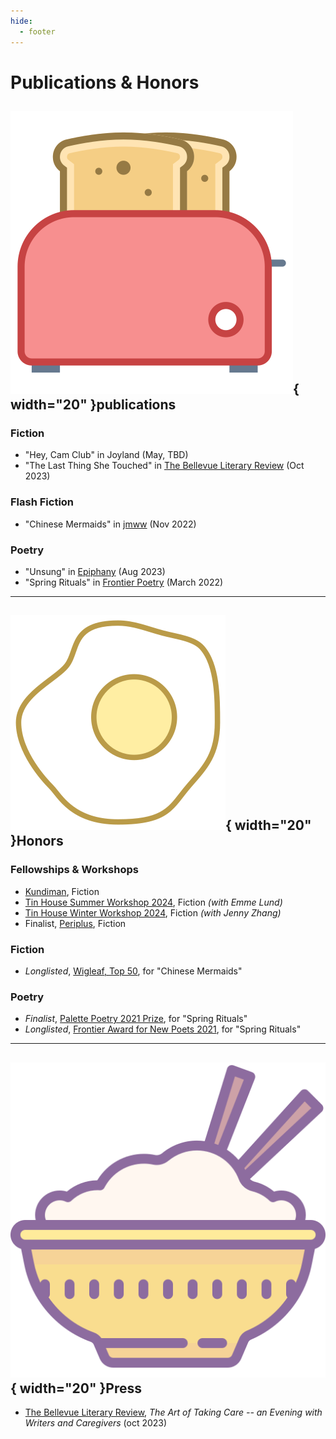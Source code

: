 ```yaml
---
hide:
  - footer
---
```


# Publications & Honors 

<div class="pubs_honors" markdown>

## ![toaster](assets/toaster.png){  width="20" }publications

### Fiction  
- "Hey, Cam Club" in Joyland (May, TBD)
- "The Last Thing She Touched" in [The Bellevue Literary Review](https://blreview.org/table-of-contents/issue-45/) (Oct 2023)

### Flash Fiction 
- "Chinese Mermaids" in [jmww](https://jmwwblog.wordpress.com/2022/11/23/flash-fiction-chinese-mermaids-by-stephanie-isan/) (Nov 2022)

### Poetry
- "Unsung" in [Epiphany](https://epiphanyzine.com/features/2023/8/8/unsung-by-stephanie-isan) (Aug 2023)
- "Spring Rituals" in [Frontier Poetry](https://www.frontierpoetry.com/2022/03/04/poetry-stephanie-isan/) (March 2022) 

---

## ![eggs](assets/eggs.png){  width="20" }Honors

### Fellowships & Workshops
- [Kundiman](http://www.kundiman.org/), Fiction 
- [Tin House Summer Workshop 2024](https://tinhouse.com/workshop/summer-workshop-2/), Fiction *(with Emme Lund)*
- [Tin House Winter Workshop 2024](https://tinhouse.com/workshop/winter-workshop/), Fiction *(with Jenny Zhang)*
- Finalist, [Periplus](https://twitter.com/PeriplusCollect), Fiction 

### Fiction 
- *Longlisted*, [Wigleaf, Top 50](https://wigleaf.com/2023longlist.htm), for "Chinese Mermaids"

### Poetry
- *Finalist*, [Palette Poetry 2021 Prize](https://www.palettepoetry.com/2021/11/09/winners-and-finalists-for-the-2021-palette-poetry-prize/), for "Spring Rituals"  
- *Longlisted*, [Frontier Award for New Poets 2021](https://www.frontierpoetry.com/2021/12/13/2021-anp-winners-finalists/), for "Spring Rituals" 

---

## ![rice](assets/rice.png){  width="20" }Press

- [The Bellevue Literary Review](https://blreview.org/recent-news/blr-fall-2023-theartoftakingcare/), *The Art of Taking Care -- an Evening with Writers and Caregivers* (oct 2023)
</div>